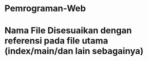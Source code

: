 # Pemrograman-Web

# Nama File Disesuaikan dengan referensi pada file utama (index/main/dan lain sebagainya)
